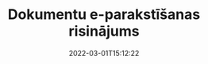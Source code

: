 ---
############################# Static ############################
layout: "product"
date: 2022-03-01T15:12:22
draft: false
#operation: 
#signaturetype: 
#fileformat: 
#productName: Java
lang: lv
#productCode: java
#otherformats: 
#breadcrumb: Put  signature on  for Java
product: "Signature"
product_tag: "signature"

############################# Head ############################
head_title: "C# .NET, Java, Node.js digitālā paraksta lietotnes"
head_description: "Integrējiet e-parakstus .NET, Java vai Node.js lietojumprogrammās ar GroupDocs.Signature. Parakstiet populārus biznesa dokumentu formātus."

############################# Header ############################
title: "Dokumentu e-parakstīšanas risinājums"
description: "Parakstiet digitālos dokumentus un attēlus jebkurā platformā, izmantojot mūsu elastīgās API un uz lietotnēm balstītus risinājumus programmētājiem un galalietotājiem."

############################# APIs ###############################
apis:
  enable: true

  api:
    # api loop
    - title: "GroupDocs.Signature High Code API ietver"
      link: "/signature/"
      label: "Skatīt visas High Code API"
      api_product:
        # api_product loop
        - link: "/signature/net/"
          img_alt: "GroupDocs.Signature for .NET"
          image: "/border/groupdocs-signature-net.svg"
          product: "GroupDocs.Signature for"
          platform: ".NET"
          content: "Native .NET API, lai pievienotu, meklētu un pārbaudītu populārākos ciparparakstu veidus Microsoft Office, PDF, attēlus un dažādus citus formātus .NET lietojumprogrammās."

        # api_product loop
        - link: "/signature/java/"
          img_alt: "GroupDocs.Signature for Java"
          image: "/border/groupdocs-signature-java.svg"
          product: "GroupDocs.Signature for"
          platform: "Java"
          content: "Dodiet iespēju Java lietojumprogrammām ar eParaksta iespējām digitāli parakstīt plašu dokumentu un attēlu klāstu jebkurā operētājsistēmā, kurā ir instalēts JDK."

        # api_product loop
        - link: "/signature/nodejs-java/"
          img_alt: "GroupDocs.Signature for Node.js via Java"
          image: "/border/groupdocs-signature-nodejs-java.svg"
          product: "GroupDocs.Signature for"
          platform: "Node.js"
          content: "Mūsu Node.js risinājums paplašina jūsu biznesa lietojumprogrammas, izmantojot digitālo parakstu. Viegli ievietojiet elektroniskos parakstus populāros dokumentos un attēlu formātos."

    # api loop
    - title: "GroupDocs.Signature zema koda API ietver"
      link: "https://products.groupdocs.cloud/signature"
      label: "Skatīt visas zema koda API"
      api_product:
        # api_product loop
        - link: "https://products.groupdocs.cloud/signature/curl"
          img_alt: "GroupDocs.Signature Cloud for cURL"
          image: "https://www.groupdocs.cloud/templates/groupdocscloud/images/sdk/272x272/groupdocs_signature-for-curl.png"
          product: "GroupDocs.Signature"
          platform: "Cloud for cURL"
          content: "Strādājiet ar cURL RESTful document signature API, lai pievienotu un manipulētu ar dažādiem parakstu veidiem visos populārajos dokumentu formātos, tostarp PDF, Word, Excel un attēliem."

        # api_product loop
        - link: "https://products.groupdocs.cloud/signature/net"
          img_alt: "GroupDocs.Signature Cloud SDK for .NET"
          image: "https://www.groupdocs.cloud/templates/groupdocscloud/images/sdk/272x272/groupdocs_signature-for-net.png"
          product: "GroupDocs.Signature"
          platform: "Cloud SDK for .NET"
          content: "Vienkārši izmantojiet e-paraksta RESTful API ar .NET SDK, lai pārvaldītu ciparparakstu vairākos dokumentu formātos .NET lietojumprogrammās."

        # api_product loop
        - link: "https://products.groupdocs.cloud/signature/java"
          img_alt: "GroupDocs.Signature Cloud SDK for Java"
          image: "https://www.groupdocs.cloud/templates/groupdocscloud/images/sdk/272x272/groupdocs_signature-for-java.png"
          product: "GroupDocs.Signature"
          platform: "Cloud SDK for Java"
          content: "Ieviesiet uzlabotas dokumentu parakstīšanas funkcijas savās Java lietojumprogrammās, izmantojot īpaši izstrādātu dokumentu paraksta SDK priekš Java."

    # api loop
    - title: "GroupDocs.Signature Nav iekļautas koda lietotnes"
      link: "https://products.groupdocs.app/signature"
      label: "Skatīt visas bezkoda lietotnes"
      api_product:
        # api_product loop
        - link: "https://products.groupdocs.app/signature/total"
          img_alt: "GroupDocs.Signature Total"
          image: "https://www.aspose.cloud/templates/asposeapp/images/products/logo/aspose_signature-app.png"
          product: "GroupDocs.Signature"
          platform: "Total"
          content: "Parakstiet Microsoft Word, Excel, PowerPoint, Visio un PDF failus ar tekstu, attēlu, svītrkodu vai QR kodu."

        # api_product loop
        - link: "https://products.groupdocs.app/signature/docx"
          img_alt: "GroupDocs.Signature DOCX"
          image: "https://www.aspose.cloud/templates/groupdocsapp/images/products/logo/groupdocs_words-app.png"
          product: "GroupDocs.Signature"
          platform: "DOCX"
          content: "Ciparu parakstiet Word dokumentus tiešsaistē tieši no pārlūkprogrammas bez maksas."

        # api_product loop
        - link: "https://products.groupdocs.app/signature/pdf"
          img_alt: "GroupDocs.Signature PDF"
          image: "https://www.aspose.cloud/templates/groupdocsapp/images/products/logo/groupdocs_pdf-app.png"
          product: "GroupDocs.Signature"
          platform: "PDF"
          content: "e-Parakstīt PDF failus, izmantojot tekstu, attēlu vai svītrkodu no jebkuras tīmekļa pārlūkprogrammas."

############################# Back to top ###############################
back_to_top:
  enable: true
---